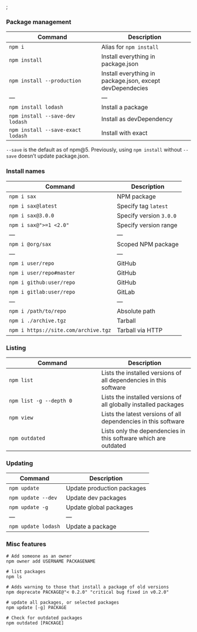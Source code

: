 ;

### Package management

<table><colgroup><col style="width: 50%" /><col style="width: 50%" /></colgroup><thead><tr class="header"><th>Command</th><th>Description</th></tr></thead><tbody><tr class="odd"><td><code>npm i</code></td><td>Alias for <code>npm install</code></td></tr><tr class="even"><td><code>npm install</code></td><td>Install everything in package.json</td></tr><tr class="odd"><td><code>npm install --production</code></td><td>Install everything in package.json, except devDependecies</td></tr><tr class="even"><td>—</td><td>—</td></tr><tr class="odd"><td><code>npm install lodash</code></td><td>Install a package</td></tr><tr class="even"><td><code>npm install --save-dev lodash</code></td><td>Install as devDependency</td></tr><tr class="odd"><td><code>npm install --save-exact lodash</code></td><td>Install with exact</td></tr></tbody></table>

`--save` is the default as of npm@5. Previously, using `npm install` without `--save` doesn’t update package.json.

### Install names

<table><thead><tr class="header"><th>Command</th><th>Description</th></tr></thead><tbody><tr class="odd"><td><code>npm i sax</code></td><td>NPM package</td></tr><tr class="even"><td><code>npm i sax@latest</code></td><td>Specify tag <code>latest</code></td></tr><tr class="odd"><td><code>npm i sax@3.0.0</code></td><td>Specify version <code>3.0.0</code></td></tr><tr class="even"><td><code>npm i sax@"&gt;=1 &lt;2.0"</code></td><td>Specify version range</td></tr><tr class="odd"><td>—</td><td>—</td></tr><tr class="even"><td><code>npm i @org/sax</code></td><td>Scoped NPM package</td></tr><tr class="odd"><td>—</td><td>—</td></tr><tr class="even"><td><code>npm i user/repo</code></td><td>GitHub</td></tr><tr class="odd"><td><code>npm i user/repo#master</code></td><td>GitHub</td></tr><tr class="even"><td><code>npm i github:user/repo</code></td><td>GitHub</td></tr><tr class="odd"><td><code>npm i gitlab:user/repo</code></td><td>GitLab</td></tr><tr class="even"><td>—</td><td>—</td></tr><tr class="odd"><td><code>npm i /path/to/repo</code></td><td>Absolute path</td></tr><tr class="even"><td><code>npm i ./archive.tgz</code></td><td>Tarball</td></tr><tr class="odd"><td><code>npm i https://site.com/archive.tgz</code></td><td>Tarball via HTTP</td></tr></tbody></table>

### Listing

<table><colgroup><col style="width: 50%" /><col style="width: 50%" /></colgroup><thead><tr class="header"><th>Command</th><th>Description</th></tr></thead><tbody><tr class="odd"><td><code>npm list</code></td><td>Lists the installed versions of all dependencies in this software</td></tr><tr class="even"><td><code>npm list -g --depth 0</code></td><td>Lists the installed versions of all globally installed packages</td></tr><tr class="odd"><td><code>npm view</code></td><td>Lists the latest versions of all dependencies in this software</td></tr><tr class="even"><td><code>npm outdated</code></td><td>Lists only the dependencies in this software which are outdated</td></tr></tbody></table>

### Updating

<table><thead><tr class="header"><th>Command</th><th>Description</th></tr></thead><tbody><tr class="odd"><td><code>npm update</code></td><td>Update production packages</td></tr><tr class="even"><td><code>npm update --dev</code></td><td>Update dev packages</td></tr><tr class="odd"><td><code>npm update -g</code></td><td>Update global packages</td></tr><tr class="even"><td>—</td><td>—</td></tr><tr class="odd"><td><code>npm update lodash</code></td><td>Update a package</td></tr></tbody></table>

### Misc features

    # Add someone as an owner
    npm owner add USERNAME PACKAGENAME

    # list packages
    npm ls

    # Adds warning to those that install a package of old versions
    npm deprecate PACKAGE@"< 0.2.0" "critical bug fixed in v0.2.0"

    # update all packages, or selected packages
    npm update [-g] PACKAGE

    # Check for outdated packages
    npm outdated [PACKAGE]
